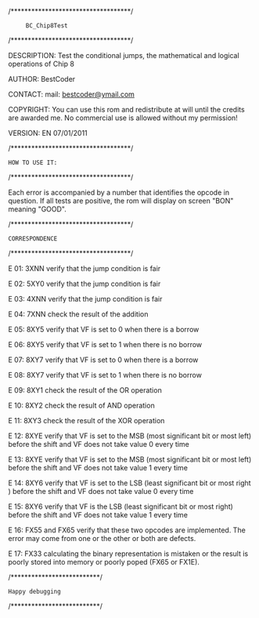 /***********************************/

         BC_Chip8Test

/***********************************/

DESCRIPTION: Test the conditional jumps, the mathematical and logical operations of Chip 8

AUTHOR: BestCoder

CONTACT: mail: bestcoder@ymail.com

COPYRIGHT: You can use this rom and redistribute at will until the credits are awarded me. No commercial use is allowed without my permission!

VERSION: EN 07/01/2011

/***********************************/

    HOW TO USE IT:

/***********************************/

Each error is accompanied by a number that identifies the opcode in question. If all tests are positive, the rom will display on screen  "BON" meaning "GOOD".

/***********************************/

    CORRESPONDENCE

/***********************************/

E 01: 3XNN verify that the jump condition is fair

E 02: 5XY0 verify that the jump condition is fair

E 03: 4XNN verify that the jump condition is fair

E 04: 7XNN check the result of the addition

E 05: 8XY5 verify that VF is set to 0 when there is a borrow

E 06: 8XY5 verify that VF is set to 1 when there is no borrow

E 07: 8XY7 verify that VF is set to 0 when there is a borrow

E 08: 8XY7 verify that VF is set to 1 when there is no borrow

E 09: 8XY1 check the result of the OR operation

E 10: 8XY2 check the result of AND operation

E 11: 8XY3 check the result of the XOR operation

E 12: 8XYE verify that VF is set to the MSB (most significant bit or most left) before the shift and  VF does not take value 0 every time

E 13: 8XYE verify that VF is set to the MSB (most significant bit or most left) before the shift and  VF does not take value 1 every time 

E 14: 8XY6 verify that VF is set to the LSB (least significant bit or most right ) before the shift and  VF does not take value 0 every time

E 15: 8XY6 verify that VF is the LSB (least significant bit or most right) before the shift and  VF does not take value 1 every time 

E 16: FX55 and FX65 verify that these two opcodes are implemented. The error may come from one or the other or both are defects.

E 17: FX33 calculating the binary representation is mistaken or the result is poorly stored into memory or poorly poped (FX65 or FX1E).

/**************************/

    Happy debugging

/**************************/


